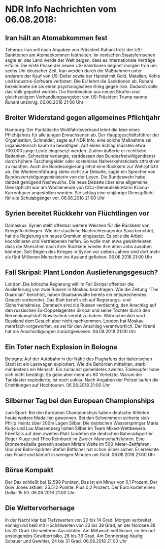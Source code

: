 # NDR Info Nachrichten vom 06.08.2018:


## Iran hält an Atomabkommen fest
Teheran: Iran will nach Angaben von Präsident Ruhani trotz der US-Sanktionen am Atomabkommen festhalten. Im iranischen Staatsfernsehen sagte er, das Land werde der Welt zeigen, dass es internationale Verträge erfülle. Die erste Phase der neuen US-Sanktionen beginnt morgen früh um sechs Uhr deutscher Zeit. Iran werden durch die Maßnahmen unter anderem der Kauf von US-Dollar sowie der Handel mit Gold, Metallen, Kohle und Industrie-Software verboten. Die EU lehnt die Sanktionen ab. Ruhani bezeichnete sie als einen psychologischen Krieg gegen Iran. Dadurch solle das Volk gepaltet werden. Die Kombination aus neuen Strafen und gleichzeitigem Verhandlungsangebot von US-Präsident Trump nannte Ruhani unsinnig. 06.08.2018 21:00 Uhr 

## Breiter Widerstand gegen allgemeines Pflichtjahr
Hamburg: Der Paritätische Wohlfahrtsverband lehnt die Idee eines Pflichtjahres für alle jungen Erwachsenen ab. Der Hauptgeschäftsführer der Organisation, Schneider, sagte auf NDR Info, eine solche Maßnahme sei organisatorisch kaum zu bewältigen. Auf einen Schlag müssten etwa 700.000 junge Leute eingesetzt werden. Zudem äußerte er rechtliche Bedenken. Schneider verlangte, stattdessen den Bundesfreiwilligendienst durch höhere Taschengelder oder kostenlose Nahverkehrstickets attraktiver zu machen. Auch die Bundesregierung lehnt eine Rückkehr zur Wehrpflicht ab. Die Wiedereinführung stehe nicht zur Debatte, sagte ein Sprecher von Bundesverteidigungsministerin von der Leyen. Die Bundeswehr habe derzeit genügend Nachwuchs. Die neue Debatte über eine allgemeine Dienstpflicht war am Wochenende von CDU-Generalsekretärin Kramp-Karrenbauer angestoßen worden. Sie schlug eine einjährige Dienstpflicht für alle Schulabgänger vor. 06.08.2018 21:00 Uhr 

## Syrien bereitet Rückkehr von Flüchtlingen vor
Damaskus: Syrien stellt offenbar weitere Weichen für die Rückkehr von Kriegsflüchtlingen. Wie die staatliche Nachrichtenagentur Sana berichtet, hat die Regierung ein neues Gremium eingesetzt. Es solle die Arbeit koordinieren und Vertriebenen helfen. So wolle man etwa gewährleisten, dass die Menschen nach ihrer Rückkehr wieder ihre alten Jobs ausüben könnten. Seit Beginn des Krieges in Syrien vor sieben Jahren sind dort mehr als fünf Millionen Menschen ins Ausland geflohen. 06.08.2018 21:00 Uhr 

## Fall Skripal: Plant London Auslieferungsgesuch?
London: Die britische Regierung will im Fall Skripal offenbar die Auslieferung von zwei Russen in Moskau beantragen. Wie die Zeitung "The Guardian" berichtet, haben Staatsanwälte bereits ein entsprechendes Gesuch vorbereitet. Das Blatt beruft sich auf Regierungs- und Sicherheitskreise. Demnach sind die Russen verdächtig, den Anschlag auf den russischen Ex-Doppelagenten Skripal und seine Tochter durch den Nervenkampfstoff Nowitschok verübt zu haben. Wahrscheinlich wird Russland dem Gesuch aber nicht nachkommen. London hat Moskau mehrfach vorgeworfen, es sei für den Anschlag verantwortlich. Der Kreml hat die Anschuldigungen zurückgewiesen. 06.08.2018 21:00 Uhr 

## Ein Toter nach Explosion in Bologna
Bologna: Auf der Autobahn in der Nähe des Flughafens der italienischen Stadt ist ein Lastwagen explodiert. Wie die Behörden mitteilten, starb mindestens ein Mensch. Ein zunächst gemeldetes zweites Todesopfer habe sich nicht bestätigt. Es gebe aber mehr als 60 Verletzte. Warum der Tanklaster explodierte, ist noch unklar. Nach Angaben der Polizei laufen die Ermittlungen auf Hochtouren. 06.08.2018 21:00 Uhr 

## Silberner Tag bei den European Championships
zum Sport: Bei den European Championships haben deutsche Athleten heute weitere Medaillen gewonnen. Bei den Schwimmern sicherte sich Philip Heintz über 200m Lagen Silber. Die deutschen Wasserspringer Maria Kurjo und Lou Massenberg holten Silber im Team Mixed-Wettbewerb. Ebenfalls auf dem zweiten Platz landeten die deutschen Bahnradsportler Roger Kluge und Theo Reinhardt im Zweier-Mannschaftsfahren. Eine Bronzemedaille gewann soeben Miriam Welte im 500-Meter-Zeitfahren. Und der Bahn-Sprinter Stefan Bötticher hat schon Silber sicher. Er erreichte das Finale und kämpft in wenigen Minuten um Gold. 06.08.2018 21:00 Uhr 

## Börse Kompakt
Der Dax schließt bei 12.598 Punkten. Das ist ein Minus von 0,1 Prozent. Der Dow Jones aktuell: 25.512 Punkte. Plus 0,2 Prozent. Der Euro kostet einen Dollar 15 50. 06.08.2018 21:00 Uhr 

## Die Wettervorhersage
In der Nacht klar bei Tiefstwerten von 20 bis 14 Grad. Morgen verbreitet sonnig und heiß mit Höchstwerten von 33 bis 38 Grad, an der Nordsee 28 bis 32 Grad. Die weiteren Aussichten: Am Mittwoch viel Sonne, im Verlauf ansteigendes Gewitterrisiko, 26 bis 39 Grad. Am Donnerstag häufig Schauer und Gewitter, 24 bis 31 Grad. 06.08.2018 21:00 Uhr 
